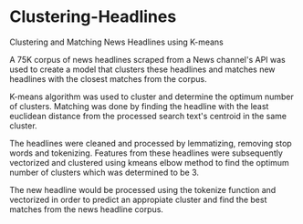 # Clustering-Headlines
Clustering and Matching News Headlines using K-means

A 75K corpus of news headlines scraped from a News channel's API was used to create a model that clusters these headlines and matches new 
headlines with the closest matches from the corpus.

K-means algorithm was used to cluster and determine the optimum number of clusters. Matching was done by finding the headline with the 
least euclidean distance from the processed search text's centroid in the same cluster.

The headlines were cleaned and processed by lemmatizing, removing stop words and tokenizing. Features from these headlines
were subsequently vectorized and clustered using kmeans elbow method to find the optimum number of clusters which was determined to be 3.

The new headline would be processed using the tokenize function and vectorized in order to predict an appropiate cluster and find the best
matches from the news headline corpus.
